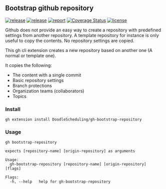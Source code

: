 ## Bootstrap github repository

[![release](https://img.shields.io/github/release/DoodleScheduling/gh-bootstrap-repository/all.svg)](https://github.com/DoodleScheduling/gh-bootstrap-repository/releases)
[![release](https://github.com/doodlescheduling/gh-bootstrap-repository/actions/workflows/release.yaml/badge.svg)](https://github.com/doodlescheduling/gh-bootstrap-repository/actions/workflows/release.yaml)
[![report](https://goreportcard.com/badge/github.com/DoodleScheduling/gh-bootstrap-repository)](https://goreportcard.com/report/github.com/DoodleScheduling/gh-bootstrap-repository)
[![Coverage Status](https://coveralls.io/repos/github/DoodleScheduling/gh-bootstrap-repository/badge.svg?branch=master)](https://coveralls.io/github/DoodleScheduling/gh-bootstrap-repository?branch=master)
[![license](https://img.shields.io/github/license/DoodleScheduling/gh-bootstrap-repository.svg)](https://github.com/DoodleScheduling/gh-bootstrap-repository/blob/master/LICENSE)

Github does not provide an easy way to create a repository with predefined settings from another repository.
A template repository for instance is only useful to copy the contents. No repository settings are copied.

This gh cli extension creates a new repository based on another one (A normal or template one).

It copies the following:

* The content with a single commit
* Basic repository settings
* Branch protections
* Organization teams (collaborators)
* Topics

### Install
```
gh extension install DoodleScheduling/gh-bootstrap-repository
```

### Usage
```
gh bootstrap-repository

expects [repository-name] [origin-repository] as arguments

Usage:
  gh-bootstrap-repository [repository-name] [origin-repository] [flags]

Flags:
  -h, --help   help for gh-bootstrap-repository

```
